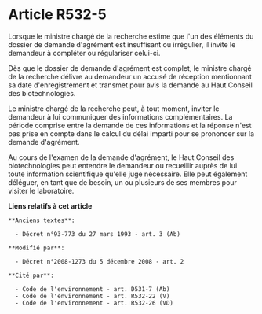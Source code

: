 # Article R532-5

Lorsque le ministre chargé de la recherche estime que l'un des éléments du dossier de demande d'agrément est insuffisant ou
irrégulier, il invite le demandeur à compléter ou régulariser celui-ci. 

Dès que le dossier de demande d'agrément est complet, le ministre chargé de la recherche délivre au demandeur un accusé de
réception mentionnant sa date d'enregistrement et transmet pour avis la demande au Haut Conseil des biotechnologies. 

Le ministre chargé de la recherche peut, à tout moment, inviter le demandeur à lui communiquer des informations
complémentaires. La période comprise entre la demande de ces informations et la réponse n'est pas prise en compte dans le
calcul du délai imparti pour se prononcer sur la demande d'agrément. 

Au cours de l'examen de la demande d'agrément,    le Haut Conseil des biotechnologies peut entendre le demandeur ou
recueillir auprès de lui toute information scientifique qu'elle juge nécessaire. Elle peut également déléguer, en tant que de
besoin, un ou plusieurs de ses membres pour visiter le laboratoire.

**Liens relatifs à cet article**

	**Anciens textes**:

	  - Décret n°93-773 du 27 mars 1993 - art. 3 (Ab)

	**Modifié par**:

	  - Décret n°2008-1273 du 5 décembre 2008 - art. 2

	**Cité par**:

	  - Code de l'environnement - art. D531-7 (Ab)
	  - Code de l'environnement - art. R532-22 (V)
	  - Code de l'environnement - art. R532-26 (VD)
